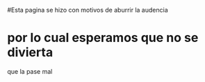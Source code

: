 #Esta pagina se hizo con motivos de aburrir la audencia
# por lo cual esperamos que no se divierta
que la pase mal 